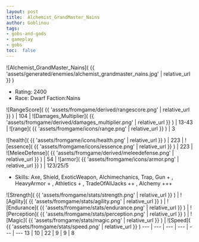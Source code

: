 ```yaml
---
layout: post
title:  Alchemist_GrandMaster_Nains
author: Goblinou
tags:
- gobs-and-gods
- gameplay
- gobs
toc:  false
---
```


![Alchemist_GrandMaster_Nains]( {{ 'assets/generated/enemies/alchemist_grandmaster_nains.jpg' | relative_url }} )
- Rating: 2400
- Race: Dwarf  Faction:Nains

![RangeScore]( {{ 'assets/fromgame/derived/rangescore.png' | relative_url }} ) | 104 | ![Damages_Multiplier]( {{ 'assets/fromgame/derived/damages_multiplier.png' | relative_url }} ) | 13-43 | ![range]( {{ 'assets/fromgame/icons/range.png' | relative_url }} ) | 3


![health]( {{ 'assets/fromgame/icons/health.png' | relative_url }} ) | 223 | ![essence]( {{ 'assets/fromgame/icons/essence.png' | relative_url }} ) | 223 | ![MeleeDefense]( {{ 'assets/fromgame/derived/meleedefense.png' | relative_url }} ) | 54 | ![armor]( {{ 'assets/fromgame/icons/armor.png' | relative_url }} ) | 123/25/5

* Skills: Axe, Shield, ExoticWeapon, Alchimechanics, Trap, Gun + , HeavyArmor + , Athletics + , TradeOfAllJacks ++ , Alchemy +++ 

![Strength]( {{ 'assets/fromgame/stats/strength.png' | relative_url }} ) | ![Agility]( {{ 'assets/fromgame/stats/agility.png' | relative_url }} ) | ![Endurance]( {{ 'assets/fromgame/stats/endurance.png' | relative_url }} ) | ![Perception]( {{ 'assets/fromgame/stats/perception.png' | relative_url }} ) | ![Magic]( {{ 'assets/fromgame/stats/magic.png' | relative_url }} ) | ![Speed]( {{ 'assets/fromgame/stats/speed.png' | relative_url }} )
--- | --- | --- | --- | --- | ---
13 | 10 | 22 | 9 | 9 | 8
